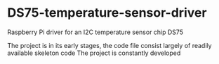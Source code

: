 # DS75-temperature-sensor-driver
Raspberry Pi driver for an I2C temperature sensor chip DS75

The project is in its early stages, the code file consist largely of readily available skeleton code
The project is constantly developed
